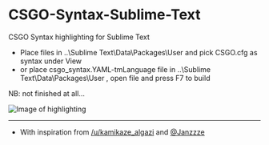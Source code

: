 # CSGO-Syntax-Sublime-Text
CSGO Syntax highlighting for Sublime Text

* Place files in \..\Sublime Text\Data\Packages\User
and pick CSGO.cfg as syntax under View
* or place csgo_syntax.YAML-tmLanguage file in \..\Sublime Text\Data\Packages\User , open file and press F7 to build

NB: not finished at all...

![Image of highlighting](https://raw.githubusercontent.com/kvishno/CSGO-Syntax-Sublime-Text/master/images/csgosyntaximage.png)



------

* With inspiration from  [/u/kamikaze_algazi](https://www.reddit.com/r/GlobalOffensive/comments/bl9qz9/csgo_config_file_syntax_highlighting/)  and [@Janzzze](https://github.com/Janzzze/csgo-sublime-syntax/) 
